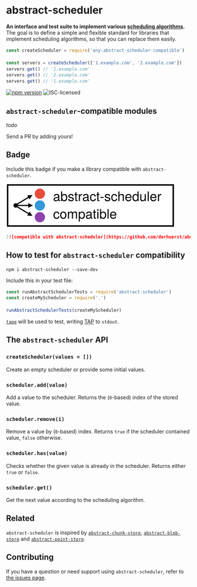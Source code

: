 # abstract-scheduler

**An interface and test suite to implement various [scheduling algorithms](https://en.wikipedia.org/wiki/Scheduling_(computing)#Scheduling_disciplines).** The goal is to define a simple and flexible standard for libraries that implement scheduling algorithms, so that you can replace them easily.

```js
const createScheduler = require('any-abstract-scheduler-compatible')

const servers = createScheduler(['1.example.com', '2.example.com'])
servers.get() // '1.example.com'
servers.get() // '2.example.com'
servers.get() // '1.example.com'
```

[![npm version](https://img.shields.io/npm/v/abstract-scheduler.svg)](https://www.npmjs.com/package/abstract-scheduler)
![ISC-licensed](https://img.shields.io/github/license/derhuerst/abstract-scheduler.svg)


## `abstract-scheduler`-compatible modules

*todo*

Send a PR by adding yours!


## Badge

Include this badge if you make a library compatible with `abstract-scheduler`.

[![compatible with abstract-scheduler](badge.svg)](readme.md)

```md
[![compatible with abstract-scheduler](https://github.com/derhuerst/abstract-scheduler/raw/master/badge.svg)](https://github.com/derhuerst/abstract-scheduler)
```


## How to test for `abstract-scheduler` compatibility

```shell
npm i abstract-scheduler --save-dev
```

Include this in your test file:

```js
const runAbstractSchedulerTests = require('abstract-scheduler')
const createMyScheduler = require('.')

runAbstractSchedulerTests(createMyScheduler)
```

[`tape`](https://npmjs.com/package/tape) will be used to test, writing [TAP](https://testanything.org) to `stdout`.


## The `abstract-scheduler` API

### `createScheduler(values = [])`

Create an empty scheduler or provide some initial values.

### `scheduler.add(value)`

Add a value to the scheduler. Returns the (`0`-based) index of the stored value.

### `scheduler.remove(i)`

Remove a value by (`0`-based) index. Returns `true` if the scheduler contained value, `false` otherwise.

### `scheduler.has(value)`

Checks whether the given value is already in the scheduler. Returns either `true` or `false`.

### `scheduler.get()`

Get the next value according to the scheduling algorithm.


## Related

`abstract-scheduler` is inspired by [`abstract-chunk-store`](https://github.com/mafintosh/abstract-chunk-store), [`abstract-blob-store`](https://github.com/maxogden/abstract-blob-store) and [`abstract-point-store`](https://github.com/noffle/abstract-point-store).


## Contributing

If you have a question or need support using `abstract-scheduler`, refer to [the issues page](https://github.com/derhuerst/abstract-scheduler/issues).
